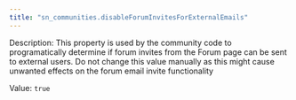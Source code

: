 ```yaml
---
title: "sn_communities.disableForumInvitesForExternalEmails"
---
```


Description: This property is used by the community code to programatically determine if forum invites from the Forum page can be sent to external users. Do not change this value manually as this might cause unwanted effects on the forum email invite functionality

Value: `true`